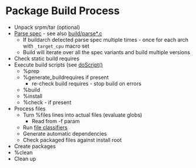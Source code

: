 # Package Build Process

* Unpack srpm/tar (optional)
* [Parse spec](https://github.com/rpm-software-management/rpm/blob/master/build/parseSpec.c)  - see also [build/parse*.c](https://github.com/rpm-software-management/rpm/blob/master/build/)
  * If  buildarch detected parse spec multiple times - once for each arch with `_target_cpu` macro set
  * Build will iterate over all the spec variants and build multiple versions
* Check static build requires
* Execute build scripts (see [doScript()](https://github.com/rpm-software-management/rpm/blob/master/build/build.c#L95)
  * %prep
  * %generate_buildrequires if present
    * re-check build requires - stop build on errors
  * %build
  * %install
  * %check - if present
 * Process files
   * Turn %files lines into actual files (evaluate globs)
     * Read from -f param
   * Run [file classifiers](https://github.com/rpm-software-management/rpm/blob/master/build/rpmfc.c) 
   * Generate automatic dependencies
   * Check packaged files against install root 
 * Create packages
 * %clean
 * Clean up
